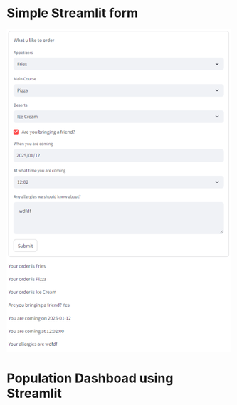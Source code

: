# Simple Streamlit form


![alt text](https://github.com/avishekhsinhaRepo/streamlit/blob/main/streamlit-app/simple_form.png?raw=true)

# Population Dashboad using Streamlit
